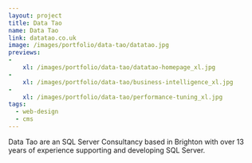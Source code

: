 ```yaml
---
layout: project
title: Data Tao
name: Data Tao
link: datatao.co.uk
image: /images/portfolio/data-tao/datatao.jpg
previews:
-
    xl: /images/portfolio/data-tao/datatao-homepage_xl.jpg
-
    xl: /images/portfolio/data-tao/business-intelligence_xl.jpg
-
    xl: /images/portfolio/data-tao/performance-tuning_xl.jpg
tags:
  - web-design
  - cms
---
```


Data Tao are an SQL Server Consultancy based in Brighton with over 13 years of experience supporting and developing SQL Server.
